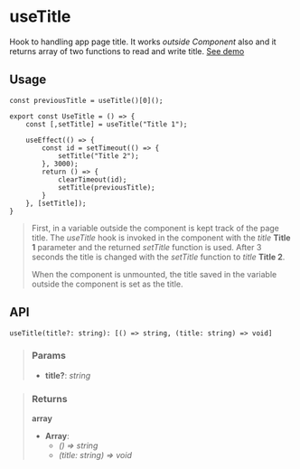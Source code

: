 # useTitle
Hook to handling app page title. It works _outside Component_ also and it returns array of two functions to read and write title. [See demo](https://ndriadev.github.io/react-tools/#/hooks/api-dom/useTitle)

## Usage

```tsx
const previousTitle = useTitle()[0]();

export const UseTitle = () => {
	const [,setTitle] = useTitle("Title 1");

	useEffect(() => {
		const id = setTimeout(() => {
			setTitle("Title 2");
		}, 3000);
		return () => {
			clearTimeout(id);
			setTitle(previousTitle);
		}
	}, [setTitle]);
}
```

> First, in a variable outside the component is kept track of the page title. The _useTitle_ hook is invoked in the component with the _title_ __Title 1__ parameter and the returned _setTitle_ function is used. After 3 seconds the title is changed with the _setTitle_ function to _title_ __Title 2__.
> 
> When the component is unmounted, the title saved in the variable outside the component is set as the title.


## API

```tsx
useTitle(title?: string): [() => string, (title: string) => void]
```

> ### Params
>
> - __title?__: _string_
>

> ### Returns
>
> __array__
> - __Array__:  
>     - _() => string_  
>     - _(title: string) => void_  
>